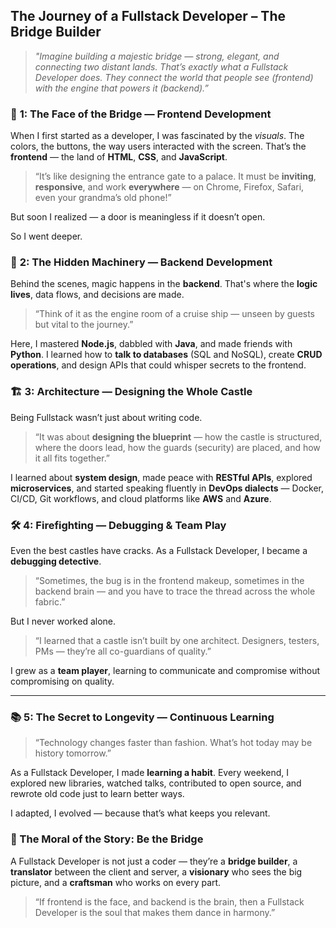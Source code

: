 ## **The Journey of a Fullstack Developer – The Bridge Builder**

> *"Imagine building a majestic bridge — strong, elegant, and connecting two distant lands. That’s exactly what a Fullstack Developer does. They connect the world that people see (frontend) with the engine that powers it (backend).”*


### 🧱 **1: The Face of the Bridge — Frontend Development**

When I first started as a developer, I was fascinated by the *visuals*. The colors, the buttons, the way users interacted with the screen. That’s the **frontend** — the land of **HTML**, **CSS**, and **JavaScript**.

> “It’s like designing the entrance gate to a palace. It must be **inviting**, **responsive**, and work **everywhere** — on Chrome, Firefox, Safari, even your grandma’s old phone!”

But soon I realized — a door is meaningless if it doesn’t open.

So I went deeper.

### 🔧 **2: The Hidden Machinery — Backend Development**

Behind the scenes, magic happens in the **backend**. That's where the **logic lives**, data flows, and decisions are made.

> “Think of it as the engine room of a cruise ship — unseen by guests but vital to the journey.”

Here, I mastered **Node.js**, dabbled with **Java**, and made friends with **Python**. I learned how to **talk to databases** (SQL and NoSQL), create **CRUD operations**, and design APIs that could whisper secrets to the frontend.


### 🏗️ **3: Architecture — Designing the Whole Castle**

Being Fullstack wasn’t just about writing code.

> “It was about **designing the blueprint** — how the castle is structured, where the doors lead, how the guards (security) are placed, and how it all fits together.”

I learned about **system design**, made peace with **RESTful APIs**, explored **microservices**, and started speaking fluently in **DevOps dialects** — Docker, CI/CD, Git workflows, and cloud platforms like **AWS** and **Azure**.


### 🛠️ **4: Firefighting — Debugging & Team Play**

Even the best castles have cracks. As a Fullstack Developer, I became a **debugging detective**.

> “Sometimes, the bug is in the frontend makeup, sometimes in the backend brain — and you have to trace the thread across the whole fabric.”

But I never worked alone.

> “I learned that a castle isn’t built by one architect. Designers, testers, PMs — they’re all co-guardians of quality.”

I grew as a **team player**, learning to communicate and compromise without compromising on quality.

---

### 📚 **5: The Secret to Longevity — Continuous Learning**

> “Technology changes faster than fashion. What’s hot today may be history tomorrow.”

As a Fullstack Developer, I made **learning a habit**. Every weekend, I explored new libraries, watched talks, contributed to open source, and rewrote old code just to learn better ways.

I adapted, I evolved — because that’s what keeps you relevant.


### 🧩 The Moral of the Story: Be the Bridge

A Fullstack Developer is not just a coder — they’re a **bridge builder**, a **translator** between the client and server, a **visionary** who sees the big picture, and a **craftsman** who works on every part.

> “If frontend is the face, and backend is the brain, then a Fullstack Developer is the soul that makes them dance in harmony.”

 
